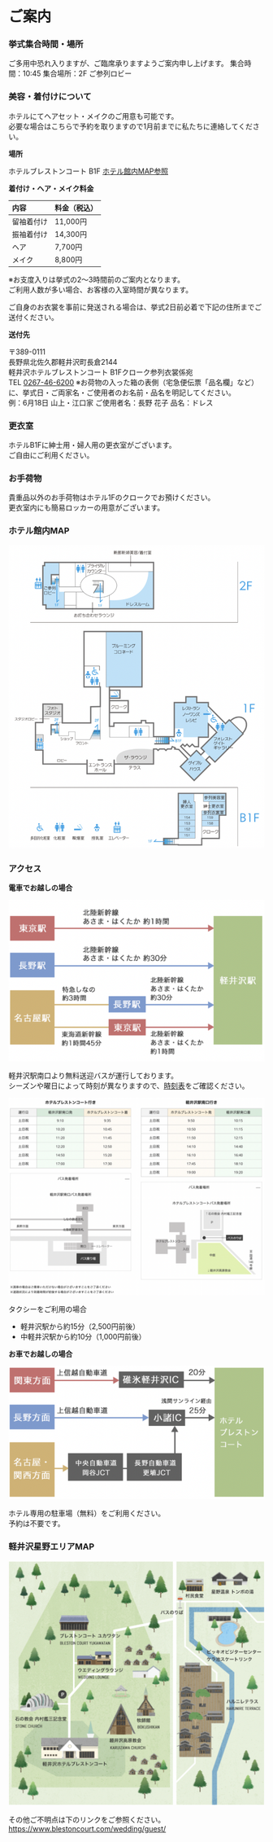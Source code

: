 # ご案内
### 挙式集合時間・場所

ご多用中恐れ入りますが、ご臨席承りますようご案内申し上げます。
集合時間：10:45
集合場所：2F ご参列ロビー

### 美容・着付けについて

ホテルにてヘアセット・メイクのご用意も可能です。  
必要な場合はこちらで予約を取りますので1月前までに私たちに連絡してください。


**場所**

ホテルブレストンコート B1F
[ホテル館内MAP参照](#ホテル館内MAP "ホテル館内MAP")

**着付け・ヘア・メイク料金**

| 内容 | 料金（税込） |
|:-----------|:------------|
|留袖着付け|11,000円|
|振袖着付け|14,300円|
|ヘア |7,700円|
|メイク|8,800円|

※お支度入りは挙式の2～3時間前のご案内となります。  
ご利用人数が多い場合、お客様の入室時間が異なります。

ご自身のお衣裳を事前に発送される場合は、挙式2日前必着で下記の住所までご送付ください。

**送付先**

〒389-0111  
長野県北佐久郡軽井沢町長倉2144  
軽井沢ホテルブレストンコート B1Fクローク参列衣裳係宛  
TEL [0267-46-6200](tel:0267-46-6200)
※お荷物の入った箱の表側（宅急便伝票「品名欄」など）に、挙式日・ご両家名・ご使用者のお名前・品名を明記してください。  
例：6月18日 山上・江口家 ご使用者名：長野 花子 品名：ドレス  

### 更衣室

ホテルB1Fに紳士用・婦人用の更衣室がございます。  
ご自由にご利用ください。

### お手荷物
貴重品以外のお手荷物はホテル1Fのクロークでお預けください。  
更衣室内にも簡易ロッカーの用意がございます。

### ホテル館内MAP

<img src="hotelmap.png">


### アクセス

**電車でお越しの場合**

<img src="bytrain.png">

軽井沢駅南口より無料送迎バスが運行しております。  
シーズンや曜日によって時刻が異なりますので、[時刻表](https://www.blestoncourt.com/access/shuttlebus/)をご確認ください。

<img src="bus.png">

タクシーをご利用の場合

* 軽井沢駅から約15分（2,500円前後）
* 中軽井沢駅から約10分（1,000円前後）

**お車でお越しの場合**

<img src="bycar.png">

ホテル専用の駐車場（無料）をご利用ください。  
予約は不要です。

### 軽井沢星野エリアMAP

<img src="hosinoarea_map.png">

その他ご不明点は下のリンクをご参照ください。
https://www.blestoncourt.com/wedding/guest/
